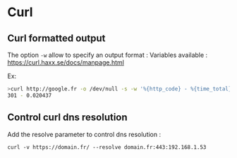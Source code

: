 # Curl

## Curl formatted output

The option `-w` allow to specify an output format :
Variables available : https://curl.haxx.se/docs/manpage.html

Ex:
```bash
>curl http://google.fr -o /dev/null -s -w '%{http_code} - %{time_total}\n'
301 - 0.020437
```

## Control curl dns resolution

Add the resolve parameter to control dns resolution :

```
curl -v https://domain.fr/ --resolve domain.fr:443:192.168.1.53
```